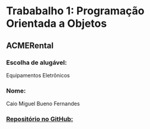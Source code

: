# Trababalho 1: Programação Orientada a Objetos

## ACMERental

### Escolha de alugável:
Equipamentos Eletrônicos

### Nome:
Caio Miguel Bueno Fernandes

### <a href="https://github.com/caierapuc">Repositório no GitHub:</a>
